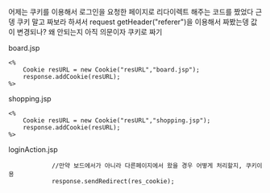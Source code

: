 어제는 쿠키를 이용해서 로그인을 요청한 페이지로 리다이렉트 해주는 코드를 짰었다 근뎅 쿠키 말고 짜보라 하셔서 
request getHeader("referer")을 이용해서 짜봤는뎅
값이 변경되나?
왜 안되는지 아직 의문이자
쿠키로 짜기

board.jsp
```
<%
	Cookie resURL = new Cookie("resURL","board.jsp");
	response.addCookie(resURL);
%>
```
shopping.jsp
```
<%
	Cookie resURL = new Cookie("resURL","shopping.jsp");
	response.addCookie(resURL);
%>
```

loginAction.jsp
```
			//만약 보드에서가 아니라 다른페이지에서 왔을 경우 어떻게 처리할지, 쿠키이용
			response.sendRedirect(res_cookie);
```
<!--stackedit_data:
eyJoaXN0b3J5IjpbMjEwMTk3OTM1MSw3MzA5OTgxMTZdfQ==
-->